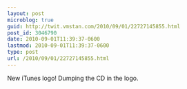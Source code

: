 ```yaml
---
layout: post
microblog: true
guid: http://twit.vmstan.com/2010/09/01/22727145855.html
post_id: 3046790
date: 2010-09-01T11:39:37-0600
lastmod: 2010-09-01T11:39:37-0600
type: post
url: /2010/09/01/22727145855.html
---
```

New iTunes logo! Dumping the CD in the logo.
